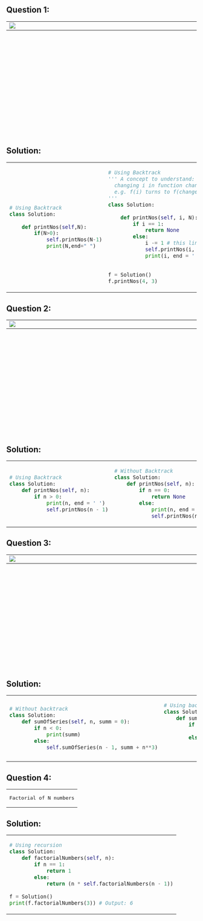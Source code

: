 ## Question 1:
<table align="center", height="300">
  <td width = 600><img src = "https://github.com/user-attachments/assets/39dfef10-b685-488b-b8d5-a0f5d4b92834"/></td>
</table>

## Solution:
<table align="center">
<td>

```py
# Using Backtrack
class Solution:
        
    def printNos(self,N):
        if(N>0):
            self.printNos(N-1)
            print(N,end=" ")
```
 </td>
 
 <td>
   
```py
# Using Backtrack
''' A concept to understand:
  changing i in function changes things.
  e.g. f(i) turns to f(changed_i)
'''
class Solution:
        
    def printNos(self, i, N):
        if i == 1:
            return None
        else:
            i -= 1 # this line turns printNos(4, 3) into printNos(3, 3) and so on
            self.printNos(i, N)
            print(i, end = ' ')

            
f = Solution()
f.printNos(4, 3)
```
</td>

<td>
  
```py
# Using Backtrack
class Solution:
        
    def printNos(self, i, N):
        if i > 0:
            self.printNos(i - 1, N)
            print(i, end = ' ')

        else:
            return None
```
</td>

<td>

  
```py
# Without Backtrack
class Solution:
        
    def printNos(self, i, N):
        if i <= N:
            print(i, end = ' ')
            self.printNos(i + 1, N)

            
f = Solution()
f.printNos(1, 3)
```
</td>

</table>

## Question 2:
<table align="center", height="300">
  <td width = 600><img src = "https://github.com/user-attachments/assets/ccb6413d-7738-48ec-ba75-237aa419f90f"/></td>
</table>

## Solution:
<table align="center">
<td>

```py
# Using Backtrack
class Solution:
    def printNos(self, n):
        if n > 0:
            print(n, end = ' ')
            self.printNos(n - 1)
```
</td>

<td>

```py
# Without Backtrack
class Solution:
    def printNos(self, n):
        if n == 0:
            return None
        else:
            print(n, end = ' ')
            self.printNos(n - 1)
```
</td>

</table>

## Question 3:
<table align="center", height="300">
  <td width = 600><img src = "https://github.com/user-attachments/assets/12504dcd-66ce-4886-a238-3ab025ef4fd9"/></td>
</table>

## Solution:
<table align="center">
<td>

```py
# Without backtrack
class Solution:
    def sumOfSeries(self, n, summ = 0):
        if n < 0:
            print(summ)
        else:
            self.sumOfSeries(n - 1, summ + n**3)
```
</td>

<td>

```py
# Using backtrack
class Solution:
    def sumOfSeries(self, n):
        if n == 0:
            return n**3
        else:
            return (self.sumOfSeries(n - 1) + n**3)
            #print(self.sumOfSeries(n - 1) + n**3) # can't print int + Nonetype
```
</td>

<td>

```py
#using formula to calculate the sum of series     
class Solution:
    def sumOfSeries(self,n):
        ans=(n*(n+1))**2//4
        return ans
```
</td>

</table>

## Question 4:
<table align="center">
  <td><pre>Factorial of N numbers</pre></td>
</table>

## Solution:
<table align="center">
<td>

```py
# Using recursion
class Solution:
    def factorialNumbers(self, n):
    	if n == 1:
    	    return 1
    	else:
    	    return (n * self.factorialNumbers(n - 1))
            
f = Solution()
print(f.factorialNumbers(3)) # Output: 6
```
</td>

</table>
